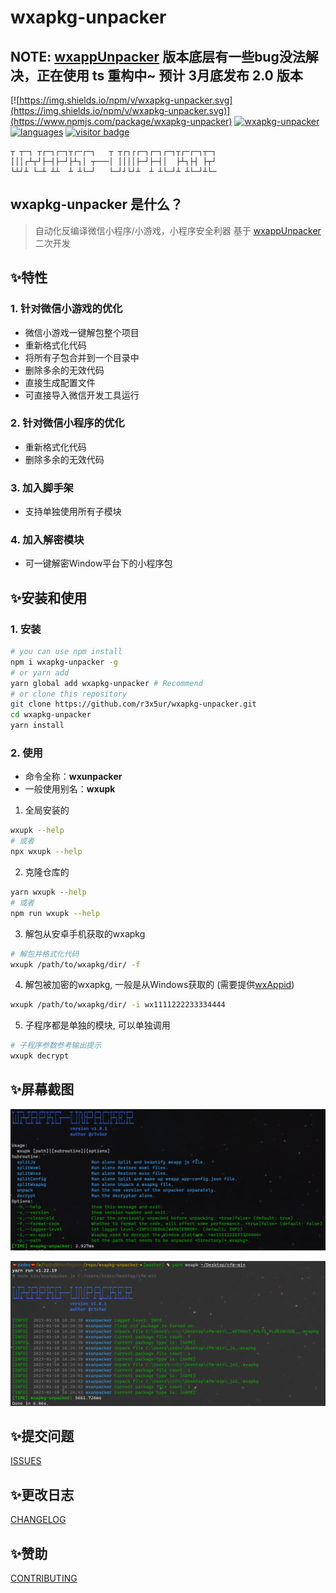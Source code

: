 # wxapkg-unpacker

## NOTE: [wxappUnpacker](https://github.com/qwerty472123/wxappUnpacker) 版本底层有一些bug没法解决，正在使用 ts 重构中~ 预计 3月底发布 2.0 版本

[![https://img.shields.io/npm/v/wxapkg-unpacker.svg](https://img.shields.io/npm/v/wxapkg-unpacker.svg)](https://www.npmjs.com/package/wxapkg-unpacker)
[![wxapkg-unpacker](https://img.shields.io/npm/dt/wxapkg-unpacker.svg)](https://www.npmjs.com/package/wxapkg-unpacker)
[![languages](https://img.shields.io/github/languages/top/r3x5ur/wxapkg-unpacker)](https://github.com/r3x5ur/wxapkg-unpacker)
[![visitor badge](https://visitor-badge.glitch.me/badge?page_id=https://github.com/r3x5ur/wxapkg-unpacker)](https://github.com/r3x5ur/wxapkg-unpacker)
```
┬ ┬─┐ ┬┌─┐┌─┐┬┌─┌─┐   ┬ ┬┌┐┌┌─┐┌─┐┌─┐┬┌─┌─┐┬─┐
│││┌┴┬┘├─┤├─┘├┴┐│ ┬───│ ││││├─┘├─┤│  ├┴┐├┤ ├┬┘
└┴┘┴ └─┴ ┴┴  ┴ ┴└─┘   └─┘┘└┘┴  ┴ ┴└─┘┴ ┴└─┘┴└─
```
## wxapkg-unpacker 是什么？

> 自动化反编译微信小程序/小游戏，小程序安全利器
> 基于 [wxappUnpacker](https://github.com/qwerty472123/wxappUnpacker) 二次开发
## :sparkles:特性
### 1. 针对微信小游戏的优化
- 微信小游戏一键解包整个项目
- 重新格式化代码
- 将所有子包合并到一个目录中
- 删除多余的无效代码
- 直接生成配置文件
- 可直接导入微信开发工具运行
### 2. 针对微信小程序的优化
- 重新格式化代码
- 删除多余的无效代码
### 3. 加入脚手架
- 支持单独使用所有子模块
### 4. 加入解密模块
- 可一键解密Window平台下的小程序包

## :sparkles:安装和使用
### 1. 安装
```bash
# you can use npm install
npm i wxapkg-unpacker -g
# or yarn add
yarn global add wxapkg-unpacker # Recommend
# or clone this repository
git clone https://github.com/r3x5ur/wxapkg-unpacker.git
cd wxapkg-unpacker
yarn install
```
### 2. 使用
- 命令全称：**wxunpacker**
- 一般使用别名：**wxupk**
1. 全局安装的
```bash
wxupk --help
# 或者
npx wxupk --help
```
2. 克隆仓库的
```bash
yarn wxupk --help
# 或者
npm run wxupk --help
```
3. 解包从安卓手机获取的wxapkg
```bash
# 解包并格式化代码
wxupk /path/to/wxapkg/dir/ -f
```
4. 解包被加密的wxapkg, 一般是从Windows获取的 (需要提供[wxAppid](https://zhidao.baidu.com/question/712051619583432605.html))
```bash
wxupk /path/to/wxapkg/dir/ -i wx1111222233334444
```
5. 子程序都是单独的模块, 可以单独调用
```bash
# 子程序参数参考输出提示
wxupk decrypt
```
## :sparkles:屏幕截图

![image](./images/helper.png)

![image](./images/unpack.png)

## :sparkles:提交问题
[ISSUES](https://github.com/r3x5ur/wxapkg-unpacker/issues)
## :sparkles:更改日志
[CHANGELOG](https://github.com/r3x5ur/wxapkg-unpacker/blob/master/CHANGELOG.md)
## :sparkles:赞助
[CONTRIBUTING](https://github.com/r3x5ur/wxapkg-unpacker/blob/master/CONTRIBUTING.md)

